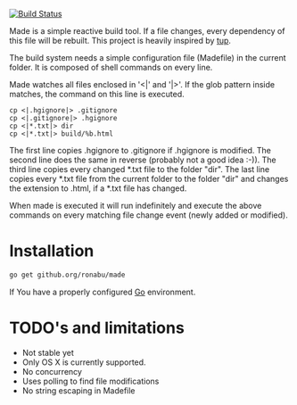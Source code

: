 [![Build Status](https://travis-ci.org/ronbu/made.png?branch=master)](https://travis-ci.org/ronbu/made)

Made is a simple reactive build tool.
If a file changes, every dependency of this file will be rebuilt.
This project is heavily inspired by [tup](http://gittup.org/tup/).

The build system needs a simple configuration file (Madefile) in the current
folder. It is composed of shell commands on every line.

Made watches all files enclosed in '<|' and '|>'. If the glob pattern
inside matches, the command on this line is executed.

	cp <|.hgignore|> .gitignore
	cp <|.gitignore|> .hgignore
	cp <|*.txt|> dir
	cp <|*.txt|> build/%b.html


The first line copies .hgignore to .gitignore if .hgignore is modified. The
second line does the same in reverse (probably not a good idea :-)). The third
line copies every changed *.txt file to the folder "dir". The last line copies
every *.txt file from the current folder to the folder "dir" and changes the
extension to .html, if a *.txt file has changed.

When made is executed it will run indefinitely and execute the above commands
on every matching file change event (newly added or modified).

# Installation

```bash
go get github.org/ronabu/made
```

If You have a properly configured [Go](https://golang.org) environment.

# TODO's and limitations

* Not stable yet
* Only OS X is currently supported.
* No concurrency
* Uses polling to find file modifications
* No string escaping in Madefile